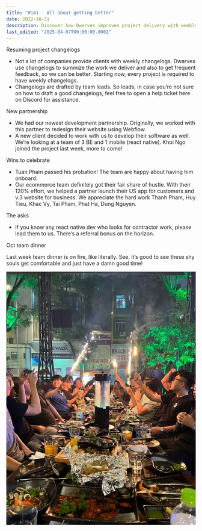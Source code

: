 ```yaml
---
title: "#141 - All about getting better"
date: 2022-10-31
description: Discover how Dwarves improves project delivery with weekly changelogs, celebrates new partnerships and team wins, and seeks React Native developers for contractor roles.
last_edited: "2025-04-07T00:00:00.000Z"
---
```


Resuming project changelogs

- Not a lot of companies provide clients with weekly changelogs. Dwarves use changelogs to summize the work we deliver and also to get frequent feedback, so we can be better. Starting now, every project is required to have weekly changelogs.
- Changelogs are drafted by team leads. So leads, in case you’re not sure on how to draft a good changelogs, feel free to open a help ticket here on Discord for assistance.

New partnership

- We had our newest development partnership. Originally, we worked with this partner to redesign their website using Webflow.
- A new client decided to work with us to develop their software as well. We’re looking at a team of 3 BE and 1 mobile (react native). Khoi Ngo joined the project last week, more to come!

Wins to celebrate

- Tuan Pham passed his probation! The team are happy about having him onboard.
- Our ecommerce team definitely got their fair share of hustle. With their 120% effort, we helped a partner launch their US app for customers and v.3 website for business. We appreciate the hard work Thanh Pham, Huy Tieu, Khac Vy, Tai Pham, Phat Ha, Dung Nguyen.

The asks

- If you know any react native dev who looks for contractor work, please lead them to us. There’s a referral bonus on the horizon.

Oct team dinner

Last week team dinner is on fire, like literally. See, it’s good to see these shy souls get comfortable and just have a damn good time!

![](assets/notion-image-1744007352985-wulz4.webp)
